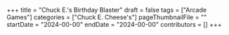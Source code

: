 +++
title = "Chuck E.'s Birthday Blaster"
draft = false
tags = ["Arcade Games"]
categories = ["Chuck E. Cheese's"]
pageThumbnailFile = ""
startDate = "2024-00-00"
endDate = "2024-00-00"
contributors = []
+++
